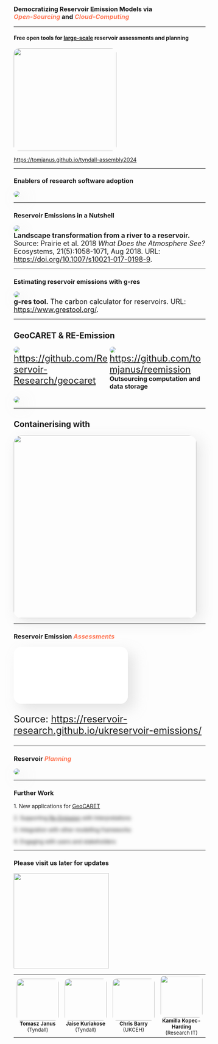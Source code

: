 <link rel="stylesheet" href="https://cdn.jsdelivr.net/gh/devicons/devicon@v2.14.0/devicon.min.css">

<!-- .slide: style="text-align: center;"> -->
<h3> Democratizing Reservoir Emission Models via <br><i style="color: #FF7A59">Open-Sourcing</i> and <i style="color: #FF7A59">Cloud-Computing</i> </h3>
<hr>
<h4>Free open tools for <u>large-scale</u> reservoir assessments and planning</h4>
<img src="images/upper_paunglaung.jpg" 
    style="float: center; border-radius: 5%; box-shadow: 0px 0px 10px rgba(255, 255, 255, 1)" height="270">

<a href="https://tomjanus.github.io/tyndall-assembly2024/">https://tomjanus.github.io/tyndall-assembly2024</a>

---

### Enablers of research software adoption

<img class="r-stretch" style="border-radius: 20px; box-shadow: 10px 10px 35px rgba(180, 180, 180, 0.35);" src="images/venn-diagram-open-source-computation.drawio.png" />

---

### Reservoir Emissions in a Nutshell
<style>
  /* Style for all logo images */
  .em-img-container img {
      opacity: 0.95;
      transition: transform 0.2s, opacity 0.2s; /* Smooth transition for effects */
  }

  /* Hover effect */
  .em-img-container a:hover img {
      opacity: 1; /* Full opacity on hover */
      transform: scale(1.02); /* Slightly enlarge on hover */
  }

  /* Click effect */
  .em-img-container a:active img {
      transform: scale(0.98); /* Slightly shrink on click */
  }
</style>

<div class="em-img-container">
<a href="https://tomjanus.github.io/reemission/theory.html" target="_blank">
<img class="r-stretch" style="border-radius: 20px; box-shadow: 10px 10px 35px rgba(180, 180, 180, 0.35);" src="images/reservoir_emissions.png" />
</a>
</div>

<div style="font-size:large">
<b>Landscape transformation from a river to a reservoir.</b> Source: Prairie et al. 2018 <em>What Does the Atmosphere See?</em> Ecosystems, 21(5):1058-1071, Aug 2018. URL: <a href="https://doi.org/10.1007/s10021-017-0198-9">https://doi.org/10.1007/s10021-017-0198-9</a>.
</div>

---

### Estimating reservoir emissions with g-res

<img class="r-stretch" style="border-radius: 20px; box-shadow: 10px 10px 35px rgba(180, 180, 180, 0.35);" src="images/g-res-screenshot.png" />

<div style="font-size:large">
<b>g-res tool.</b> The carbon calculator for reservoirs. URL:  <a href="https://www.grestool.org/">https://www.grestool.org/</a>.
</div>

---


## GeoCARET \& RE-Emission
<!-- .slide: style="text-align: center; font-size: 30px"> -->
<style>
  #left {
    left:-8.33%;
    text-align: justified;
    float: left;
    width:50%;
    z-index:-10;
  }

  #right {
    left:31.25%;
    top: 75px;
    float: right;
    text-align: justified;
    z-index:-10;
    width:50%;
  }

  img.software_logos {
    width: 450px;
    border-radius: 10px;
    opacity: 0.9;
  }

  /* Style for all logo images */
  .logo-container img {
      opacity: 0.8;
      transition: transform 0.2s, opacity 0.2s; /* Smooth transition for effects */
  }

  /* Hover effect */
  .logo-container a:hover img {
      opacity: 1; /* Full opacity on hover */
      transform: scale(1.05); /* Slightly enlarge on hover */
  }

  /* Click effect */
  .logo-container a:active img {
      transform: scale(0.95); /* Slightly shrink on click */
  }
</style>

<div id="left">
    <div class="logo-container">
    <!-- Content for the left column goes here -->
    <a href="https://github.com/Reservoir-Research/geocaret" target="_blank">
    <img style="opacity:0.95; border-radius: 70px;" src="images/graphical_abstract_ghg_left.drawio.png"/>
    </a>
    </div>
    <a style="font-size:24px" href="https://github.com/Reservoir-Research/geocaret">https://github.com/Reservoir-Research/geocaret</a>
</div>
<div id="right">
    <div class="logo-container">
    <a href="https://github.com/tomjanus/reemission" target="_blank">
    <img style="opacity:0.95; border-radius: 70px;" src="images/graphical_abstract_ghg_right.drawio.png"/>
    </a>
    </div>
    <a style="font-size:24px" href="https://github.com/tomjanus/reemission">https://github.com/tomjanus/reemission</a>
</div>

---

### Outsourcing computation and data storage

<img class="r-stretch" style="border-radius: 20px; box-shadow: 10px 10px 35px rgba(180, 180, 180, 0.35);" src="images/geocaret-gee-connections.drawio.png" />

---

## Containerising with <i class="devicon-docker-plain-wordmark"></i>
<!-- .slide: style="text-align: center; font-size: 30px"> -->
<style>
  #left {
    left:-8.33%;
    text-align: justified;
    float: left;
    width:50%;
    z-index:-10;
  }

  #right {
    left:31.25%;
    top: 75px;
    float: right;
    text-align: justified;
    z-index:-10;
    width:50%;
  }

  .hljs {
    display: block;
    overflow-x: auto;
    line-height: 140%;
    font-size:16px;
  }
</style>

<div class="em-img-container">
<a href="https://reservoir-research.github.io/geocaret/installation/using_docker.html" target="_blank">
<img class="r-stretch" style="border-radius: 20px; box-shadow: 10px 10px 35px rgba(180, 180, 180, 0.35)" src="images/docker-explanation-wider.drawio.png" height=480px/>
</a>
</div>

---

<h3>Reservoir Emission<i style="color: #FF7A59"> Assessments</i></h3>

<iframe class="r-stretch" 
style="border-radius: 20px; box-shadow: 15px 15px 35px rgba(180, 180, 180, 0.35);"
src="map.html" frameborder="0" allowfullscreen>
</iframe>
<style>
  .left {
    text-align: left;
  }
</style>
<p style="font-size: 25px">Source: <a href="https://reservoir-research.github.io/ukreservoir-emissions/"> https://reservoir-research.github.io/ukreservoir-emissions/</a></p>

---

<h3>Reservoir<i style="color: #FF7A59"> Planning</i></h3>

<img class="r-stretch" style="border-radius: 20px; box-shadow: 10px 10px 35px rgba(180, 180, 180, 0.35);" src="images/planning-tyndall.png" />

---

### Further Work
<style>
  .fragment.blur {
    filter: blur(5px);
  }
  .fragment.blur.visible {
    filter: none;
  }
</style>
<section>
  <p>1. New applications for <a href="https://github.com/UoMResearchIT/geocaret/">GeoCARET</a></p>
  <p class="fragment custom blur">2. Supporting <a href="https://github.com/tomjanus/reemission/">Re-Emission</a> with Interpretations</b></p>
  <p class="fragment custom blur">3. Integration with other modelling frameworks</p>
  <p class="fragment custom blur">4. Engaging with users and stakeholders</p>
</section>

---

### Please visit us later for updates
<img src="images/qr_code.png" width=250px>

<!-- .slide: style="text-align: center; font-size: 30px"> -->
<style>
    img.faces {
    width: 110px;
    height: 110px;
    border-radius: 10%;
    }
</style>
<table>
  <tr>
    <td align="center"><img class="img custom faces" src="images/tomasz-cropped.jpg" alt=""/><br /><sub><b>Tomasz Janus</b> (Tyndall)</sub><br /></td>
    <td align="center"><img class="img custom faces" src="images/jaise-cropped.jpg" alt=""/><br /><sub><b>Jaise Kuriakose</b> (Tyndall)</sub><br /></td>
    <td align="center"><img class="img custom faces" src="images/boy.png" alt=""/><br /><sub><b>Chris Barry</b> (UKCEH)</sub><br /></td>
    <td align="center"><img class="img custom faces" src="images/kamilla-cropped.jpg" alt=""/><br /><sub><b>Kamilla Kopec-Harding</b> (Research IT)</sub><br /></td>
    <td align="center"><img class="img custom faces" src="images/sinnott.jpeg" alt=""/><br /><sub><b>James Sinnott </b> (Resarch IT)</sub><br /></td>
  </tr>
</table>